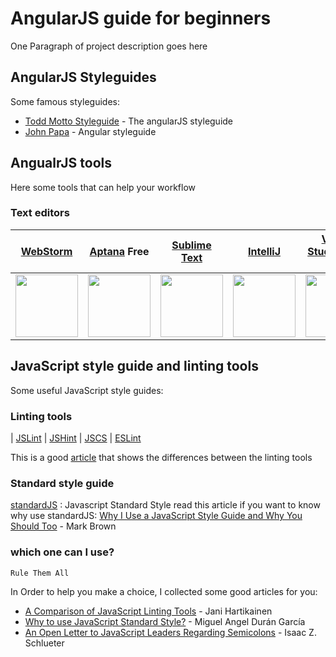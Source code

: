 # AngularJS guide for beginners

One Paragraph of project description goes here

## AngularJS Styleguides

Some famous styleguides:

* [Todd Motto Styleguide](https://github.com/toddmotto/angularjs-styleguide/) - The angularJS styleguide
* [John Papa](https://github.com/johnpapa/angular-styleguide/) - Angular styleguide

## AngualrJS tools

Here some tools that can help your workflow

### Text editors

| [WebStorm](https://www.jetbrains.com/webstorm/) | [Aptana](http://www.aptana.com/) **Free** | [Sublime Text](http://www.sublimetext.com/) | [IntelliJ](https://www.jetbrains.com/idea/) | [Visual Studio code](https://code.visualstudio.com/) **Free** |
| --- | --- | --- | --- | --- |
|<img src="https://www.jetbrains.com/webstorm/img/screenshots/webstorm-main.png" width="100"> | <img src="http://www.aptana.com/images/product/S3-1-lrg.png" width="100"> | <img src="https://www.sublimetext.com/blog/images/build_error.png" width="100"> | <img src="https://www.jetbrains.com/idea/img/screenshots/idea_overview_5_1.png" width="100"> | <img src="https://code.visualstudio.com/home/home-screenshot-win.png" width="100"> |

## JavaScript style guide and linting tools

Some useful JavaScript style guides:

### Linting tools
| [JSLint](http://www.jslint.com/) | [JSHint](http://jshint.com/) | [JSCS](http://jscs.info/) | [ESLint](http://eslint.org/)

This is a good [article](https://www.sitepoint.com/comparison-javascript-linting-tools/) that shows the differences between the linting tools

### Standard style guide
[standardJS](https://standardjs.com) : Javascript Standard Style
read this article if you want to know why use standardJS:
[Why I Use a JavaScript Style Guide and Why You Should Too](https://www.sitepoint.com/why-use-javascript-style-guide/) - Mark Brown

### which one can I use?

```
Rule Them All
```

In Order to help you make a choice, I collected some good articles for you:
* [A Comparison of JavaScript Linting Tools](https://www.sitepoint.com/comparison-javascript-linting-tools/) - Jani Hartikainen
* [Why to use JavaScript Standard Style?](https://www.linkedin.com/pulse/why-use-javascript-standard-style-miguel-angel-dur%C3%A1n-garc%C3%ADa) - Miguel Angel Durán García
* [An Open Letter to JavaScript Leaders Regarding Semicolons](http://blog.izs.me/post/2353458699/an-open-letter-to-javascript-leaders-regarding) - Isaac Z. Schlueter

